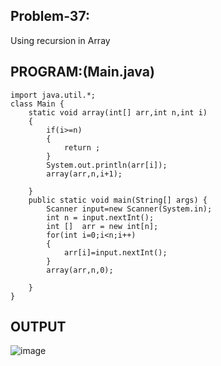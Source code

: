 
## Problem-37:
Using recursion in Array

## PROGRAM:(Main.java)
```
import java.util.*;
class Main {
    static void array(int[] arr,int n,int i)
    {
        if(i>=n)
        {
            return ;
        }
        System.out.println(arr[i]);
        array(arr,n,i+1);
        
    }
    public static void main(String[] args) {
        Scanner input=new Scanner(System.in);
        int n = input.nextInt();
        int []  arr = new int[n];
        for(int i=0;i<n;i++)
        {
            arr[i]=input.nextInt();
        }
        array(arr,n,0);

    }
}
```

## OUTPUT
![image](https://github.com/user-attachments/assets/7abd1d0f-0825-416e-8f54-b5eeebcc5e36)
